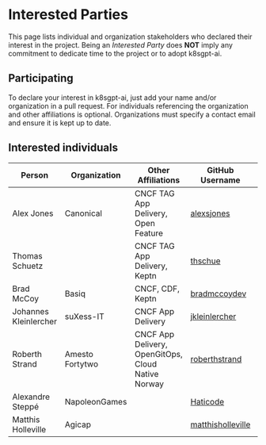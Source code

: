 # Interested Parties

This page lists individual and organization stakeholders who declared their interest in the project.
Being an _Interested Party_ does **NOT** imply any commitment to dedicate time to the project or to adopt k8sgpt-ai.

## Participating

To declare your interest in k8sgpt-ai, just add your name and/or organization
in a pull request. For individuals referencing the organization and other
affiliations is optional. Organizations must specify a contact email and ensure
it is kept up to date.

## Interested individuals

| Person                | Organization    | Other Affiliations                                 | GitHub Username                                                     | Gitlab Username |
|-----------------------|-----------------|----------------------------------------------------|---------------------------------------------------------------------|-----------------|
| Alex Jones            | Canonical       | CNCF TAG App Delivery, Open Feature                | [alexsjones](https://github.com/AlexsJones)                         | N/A             |
| Thomas Schuetz        |                 | CNCF TAG App Delivery, Keptn                       | [thschue](https://github.com/thschue)                               | N/A             |
| Brad McCoy            | Basiq           | CNCF, CDF, Keptn                                   | [bradmccoydev](https://github.com/bradmccoydev)                     | N/A             |
| Johannes Kleinlercher | suXess-IT       | CNCF App Delivery                                  | [jkleinlercher](https://github.com/jkleinlercher)                   | N/A             |
| Roberth Strand        | Amesto Fortytwo | CNCF App Delivery, OpenGitOps, Cloud Native Norway | [roberthstrand](https://github.com/roberthstrand)                   | N/A             |
| Alexandre Steppé      | NapoleonGames   |                                                    | [Haticode](https://github.com/HatiCode)                             | N/A             |
| Matthis Holleville    | Agicap          |                                                    | [matthisholleville](https://github.com/matthisholleville)           | N/A             |
